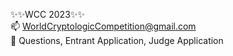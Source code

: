 ✨✨WCC 2023✨✨<br>
📫 WorldCryptologicCompetition@gmail.com<br>
💬 Questions, Entrant Application, Judge Application
